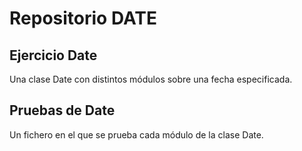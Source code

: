 # Repositorio DATE

## Ejercicio **Date**
Una clase Date con distintos módulos sobre una fecha especificada.

## Pruebas de **Date**
Un fichero en el que se prueba cada módulo de la clase Date.